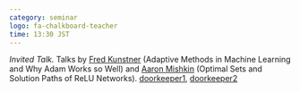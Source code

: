 ```yaml
---
category: seminar
logo: fa-chalkboard-teacher
time: 13:30 JST
---
```


*Invited Talk.* Talks by [Fred Kunstner](https://fkunstner.github.io) (Adaptive Methods in Machine Learning and Why Adam Works so Well) and [Aaron Mishkin](https://cs.stanford.edu/~amishkin/) (Optimal Sets and Solution Paths of ReLU Networks). [doorkeeper1](https://c5dc59ed978213830355fc8978.doorkeeper.jp/events/172655), [doorkeeper2](https://c5dc59ed978213830355fc8978.doorkeeper.jp/events/172656)
